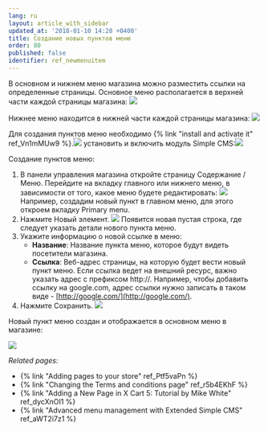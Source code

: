 ```yaml
---
lang: ru
layout: article_with_sidebar
updated_at: '2018-01-10 14:28 +0400'
title: Создание новых пунктов меню
order: 80
published: false
identifier: ref_newmenuitem
---
```

В основном и нижнем меню магазина можно разместить ссылки на определенные страницы. Основное меню располагается в верхней части каждой страницы магазина:
![]({{site.baseurl}}/attachments/6389788/6586399.png)

Нижнее меню находится в нижней части каждой страницы магазина:
![]({{site.baseurl}}/attachments/6389788/6586399.png)

Для создания пунктов меню необходимо {% link "install and activate it" ref_Vn1mMUw9 %}.![]({{site.baseurl}}/attachments/6389788/7602615.png) установить и включить модуль Simple CMS:![](attachments/6389788/6586400.png)

Создание пунктов меню:

1.  В панели управления магазина откройте страницу Содержание / Меню. Перейдите на вкладку главного или нижнего меню, в зависимости от того, какое меню будете редактировать:
    ![]({{site.baseurl}}/attachments/6389788/8716559.png)
    Например, создадим новый пункт в главном меню, для этого откроем вкладку Primary menu.
2.  Нажмите Новый элемент.
    ![]({{site.baseurl}}/attachments/6389788/8716560.png)
    Появится новая пустая строка, где следует указать детали нового пункта меню.
3.  Укажите информацию о новой ссылке в меню:
    *   **Название**: Название пункта меню, которое будут видеть посетители магазина.
    *   **Ссылка**:  Веб-адрес страницы, на которую будет вести новый пункт меню. Если ссылка ведет на внешний ресурс, важно указать адрес с префиксом  http://. Например, чтобы добавить ссылку на google.com, адрес ссылки нужно записать в таком виде - [http://google.com/](http://google.com/). 
4.  Нажмите Сохранить.
    ![]({{site.baseurl}}/attachments/6389788/6586405.png)

Новый пункт меню создан и отображается в основном меню в магазине:

![]({{site.baseurl}}/attachments/6389788/6586407.png)

_Related pages:_

*   {% link "Adding pages to your store" ref_Ptf5vaPn %}
*   {% link "Changing the Terms and conditions page" ref_r5b4EKhF %}
*   {% link "Adding a New Page in X Cart 5: Tutorial by Mike White" ref_dycXnOI1 %}
*   {% link "Advanced menu management with Extended Simple CMS" ref_aWT2i7z1 %}
